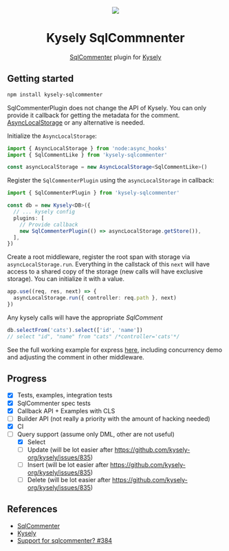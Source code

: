 <div align="center">
  
![](https://i.imgur.com/V7Cwyw2.png)

# Kysely SqlCommnenter

[SqlCommenter](https://google.github.io/sqlcommenter/) plugin for [Kysely](https://kysely.dev/)

</div>

## Getting started

```bash
npm install kysely-sqlcommenter
```

SqlCommenterPlugin does not change the API of Kysely. You can only provide it callback for getting the metadata for the comment. [AsyncLocalStorage](https://nodejs.org/api/async_hooks.html#class-asynclocalstorage) or any alternative is needed.

Initialize the `AsyncLocalStorage`:

```ts
import { AsyncLocalStorage } from 'node:async_hooks'
import { SqlCommentLike } from 'kysely-sqlcommenter'

const asyncLocalStorage = new AsyncLocalStorage<SqlCommentLike>()
```

Register the `SqlCommenterPlugin` using the `asyncLocalStorage` in callback:

```ts
import { SqlCommenterPlugin } from 'kysely-sqlcommenter'

const db = new Kysely<DB>({
  // ... kysely config
  plugins: [
    // Provide callback
    new SqlCommenterPlugin(() => asyncLocalStorage.getStore()),
  ],
})
```

Create a root middleware, register the root span with storage via `asyncLocalStorage.run`. Everything in the callstack of this `next` will have access to a shared copy of the storage (new calls will have exclusive storage). You can initialize it with a value.

```ts
app.use((req, res, next) => {
  asyncLocalStorage.run({ controller: req.path }, next)
})
```

Any kysely calls will have the appropriate _SqlComment_

```ts
db.selectFrom('cats').select(['id', 'name'])
// select "id", "name" from "cats" /*controller='cats'*/
```

See the full working example for express [here](./examples/express.ts), including concurrency demo and adjusting the comment in other middleware.

## Progress

- [x] Tests, examples, integration tests
- [x] SqlCommenter spec tests
- [x] Callback API + Examples with CLS
- [ ] Builder API (not really a priority with the amount of hacking needed)
- [x] CI
- [ ] Query support (assume only DML, other are not useful)
  - [x] Select
  - [ ] Update (will be lot easier after https://github.com/kysely-org/kysely/issues/835)
  - [ ] Insert (will be lot easier after https://github.com/kysely-org/kysely/issues/835)
  - [ ] Delete (will be lot easier after https://github.com/kysely-org/kysely/issues/835)

## References

- [SqlCommenter](https://google.github.io/sqlcommenter/)
- [Kysely](https://kysely.dev/)
- [Support for sqlcommenter? #384](https://github.com/kysely-org/kysely/issues/384)
